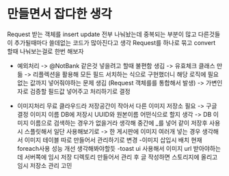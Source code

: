 # 만들면서 잡다한 생각

Request 받는 객체를 insert update 전부 나눠놨는데 중복되는 부분이 많고 다른것들이 추가될때마다
쓸데없는 코드가 많아진다고 생각 Request를 하나로 묶고 convert 할때 나눠보는걸로 한번 해보자

- 예외처리
-> @NotBank 같은것 넣을려고 할때 불편함 생김 -> 유효체크 클래스 만듦
-> 리플렉션을 활용해 모든 필드 서치하는 식으로 구현했더니 해당 로직에 필요없는 값까지 넣어줘야하는 문제 생김 (Request 객체를를 통합해서 발생)
-> 가변인자로 검증할 필드값 넣어주고 처리하기로 결정

- 이미지처리
무료 클라우드라 저장공간이 작아서 다른 이미지 저장소 필요 -> 구글 결정
이미지 이름 DB에 저장시 UUID와 원본이름 어떤식으로 할지 생각
-> DB 이미지 이름으로 검색하는 경우가 없을거라 생각해 중간에 _를 넣어 같이 저장후 사용시 스플릿해서 일단 사용해보기로
-> 한 게시판에 이미지 여러개 넣는 경우 생각해서 이미지 테이블 따로 만들어서 관리하기로 변경
-이미지 삽입시 배치 현재 foreach사용 성능 개선 생각해봐야할듯
-toast ui 사용해서 이미지 url 받아야하는데 서버쪽에 임시 저장 디렉토리 만들어서 관리 후 글 작성하면 스토리지에 올리고 임시 저장소 관리 고민